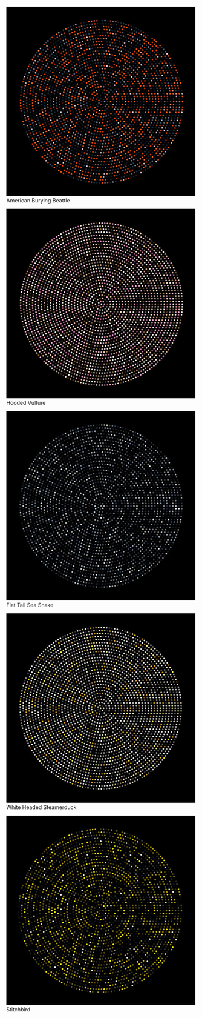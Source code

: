 
![colors](../project_images/missing_00.jpg?raw=true "colors")
American Burying Beattle


![colors](../project_images/missing_01.jpg?raw=true "colors")
Hooded Vulture


![colors](../project_images/missing_02.jpg?raw=true "colors")
Flat Tail Sea Snake


![colors](../project_images/missing_03.jpg?raw=true "colors")
White Headed Steamerduck


![colors](../project_images/missing_04.jpg?raw=true "colors")
Stitchbird

